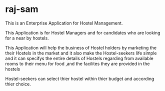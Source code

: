# raj-sam
This is an Enterprise Application for Hostel Management.

This Application is for Hostel Managers and for candidates who are looking for a near by hostels.

This Application will help the business of  Hostel holders by marketing the their Hostels in the market and  it also make the Hostel-seekers life simple 
and it can specifys the entire details of Hostels regarding from available rooms to their menu for food ,and the facilites they are provided in the hostels

Hostel-seekers can select thier hostel within thier budget and according thier choice.
